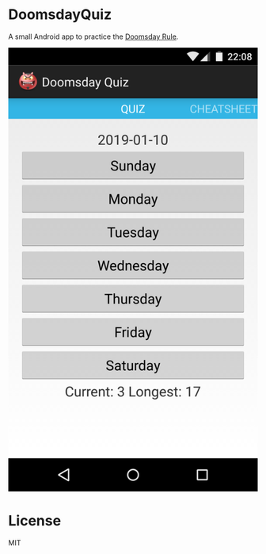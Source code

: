 # DoomsdayQuiz

A small Android app to practice the
[Doomsday Rule](http://en.wikipedia.org/wiki/Doomsday_rule).

![Screenshot](https://github.com/death/DoomsdayQuiz/raw/master/aux/screenshot.png "Screenshot")

# License

MIT
